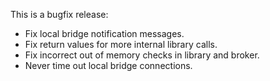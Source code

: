 <!--
.. title: Version 0.14.4 released
.. slug: version-0-14-4-released
.. date: 2012-01-07 16:24:14
.. tags: Releases
.. category:
.. link:
.. description:
.. type: text
-->

This is a bugfix release:

* Fix local bridge notification messages.
* Fix return values for more internal library calls.
* Fix incorrect out of memory checks in library and broker.
* Never time out local bridge connections.
